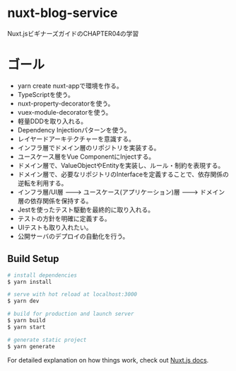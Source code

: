 # nuxt-blog-service

Nuxt.jsビギナーズガイドのCHAPTER04の学習

# ゴール

- yarn create nuxt-appで環境を作る。
- TypeScriptを使う。
- nuxt-property-decoratorを使う。
- vuex-module-decoratorを使う。
- 軽量DDDを取り入れる。
- Dependency Injectionパターンを使う。
- レイヤードアーキテクチャーを意識する。
- インフラ層でドメイン層のリポジトリを実装する。
- ユースケース層をVue ComponentにInjectする。
- ドメイン層で、ValueObjectやEntityを実装し、ルール・制約を表現する。
- ドメイン層で、必要なリポジトリのInterfaceを定義することで、依存関係の逆転を利用する。
- インフラ層/UI層 ---> ユースケース(アプリケーション)層 ---> ドメイン層の依存関係を保持する。
- Jestを使ったテスト駆動を最終的に取り入れる。
- テストの方針を明確に定義する。
- UIテストも取り入れたい。
- 公開サーバのデプロイの自動化を行う。

## Build Setup

```bash
# install dependencies
$ yarn install

# serve with hot reload at localhost:3000
$ yarn dev

# build for production and launch server
$ yarn build
$ yarn start

# generate static project
$ yarn generate
```

For detailed explanation on how things work, check out [Nuxt.js docs](https://nuxtjs.org).
